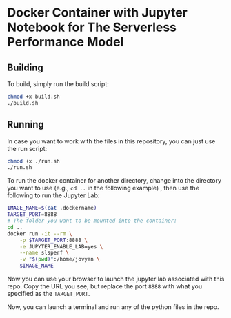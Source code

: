 # Docker Container with Jupyter Notebook for The Serverless Performance Model

## Building

To build, simply run the build script:

```sh
chmod +x build.sh
./build.sh
```

## Running
In case you want to work with the files in this repository, you can just use the run script:

```sh
chmod +x ./run.sh
./run.sh
```

To run the docker container for another directory, change into the directory you want to use 
(e.g., `cd ..` in the following example) , then
use the following to run the Jupyter Lab:

```sh
IMAGE_NAME=$(cat .dockername)
TARGET_PORT=8888
# The folder you want to be mounted into the container:
cd ..
docker run -it --rm \
    -p $TARGET_PORT:8888 \
    -e JUPYTER_ENABLE_LAB=yes \
    --name slsperf \
    -v "$(pwd)":/home/jovyan \
    $IMAGE_NAME
```

Now you can use your browser to launch the jupyter lab associated with this repo. Copy the URL you see,
but replace the port `8888` with what you specified as the `TARGET_PORT`.

Now, you can launch a terminal and run any of the python files in the repo.
